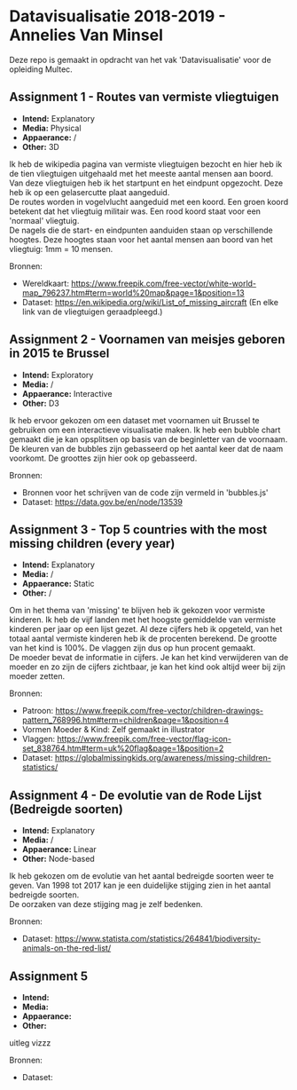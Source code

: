 Datavisualisatie 2018-2019 - Annelies Van Minsel
=======

Deze repo is gemaakt in opdracht van het vak 'Datavisualisatie' voor de opleiding Multec.

## Assignment 1 - Routes van vermiste vliegtuigen

* **Intend:** Explanatory
* **Media:** Physical
* **Appaerance:** / 
* **Other:** 3D

Ik heb de wikipedia pagina van vermiste vliegtuigen bezocht en hier heb ik de tien vliegtuigen uitgehaald met het meeste aantal mensen aan boord.
Van deze vliegtuigen heb ik het startpunt en het eindpunt opgezocht. Deze heb ik op een gelasercutte plaat aangeduid.    
De routes worden in vogelvlucht aangeduid met een koord. Een groen koord betekent dat het vliegtuig militair was. Een rood koord staat voor een 'normaal' vliegtuig.    
De nagels die de start- en eindpunten aanduiden staan op verschillende hoogtes. Deze hoogtes staan voor het aantal mensen aan boord van het vliegtuig: 1mm = 10 mensen.

Bronnen:
* Wereldkaart: https://www.freepik.com/free-vector/white-world-map_796237.htm#term=world%20map&page=1&position=13
* Dataset: https://en.wikipedia.org/wiki/List_of_missing_aircraft (En elke link van de vliegtuigen geraadpleegd.)


## Assignment 2 - Voornamen van meisjes geboren in 2015 te Brussel

* **Intend:** Exploratory
* **Media:** /
* **Appaerance:** Interactive 
* **Other:** D3

Ik heb ervoor gekozen om een dataset met voornamen uit Brussel te gebruiken om een interactieve visualisatie maken. Ik heb een bubble chart gemaakt die je kan opsplitsen op basis van de beginletter van de voornaam.  
De kleuren van de bubbles zijn gebasseerd op het aantal keer dat de naam voorkomt. De groottes zijn  hier ook op gebasseerd.

Bronnen:
* Bronnen voor het schrijven van de code zijn vermeld in 'bubbles.js'
* Dataset: https://data.gov.be/en/node/13539


## Assignment 3 - Top 5 countries with the most missing children (every year)

* **Intend:** Explanatory
* **Media:** /
* **Appaerance:** Static
* **Other:** /

Om in het thema van 'missing' te blijven heb ik gekozen voor vermiste kinderen. Ik heb de vijf landen met het hoogste gemiddelde van vermiste kinderen per jaar op een lijst gezet. Al deze cijfers heb ik opgeteld, van het totaal aantal vermiste kinderen heb ik de procenten berekend. De grootte van het kind is 100%. De vlaggen zijn dus op hun procent gemaakt.  
De moeder bevat de informatie in cijfers. Je kan het kind verwijderen van de moeder en zo zijn de cijfers zichtbaar, je kan het kind ook altijd weer bij zijn moeder zetten. 

Bronnen:
* Patroon: https://www.freepik.com/free-vector/children-drawings-pattern_768996.htm#term=children&page=1&position=4
* Vormen Moeder & Kind: Zelf gemaakt in illustrator
* Vlaggen: https://www.freepik.com/free-vector/flag-icon-set_838764.htm#term=uk%20flag&page=1&position=2
* Dataset: https://globalmissingkids.org/awareness/missing-children-statistics/


## Assignment 4 - De evolutie van de Rode Lijst (Bedreigde soorten)

* **Intend:** Explanatory
* **Media:** /
* **Appaerance:** Linear
* **Other:** Node-based

Ik heb gekozen om de evolutie van het aantal bedreigde soorten weer te geven. Van 1998 tot 2017 kan je een duidelijke stijging zien in het aantal bedreigde soorten.   
De oorzaken van deze stijging mag je zelf bedenken. 

Bronnen:
* Dataset: https://www.statista.com/statistics/264841/biodiversity-animals-on-the-red-list/


## Assignment 5

* **Intend:** 
* **Media:** 
* **Appaerance:**  
* **Other:** 

uitleg vizzz

Bronnen:
* Dataset: 

